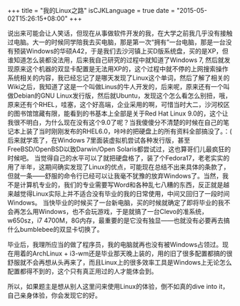 +++
title  = "我的Linux之路"
isCJKLanguage = true
date = "2015-05-02T15:26:15+08:00"
+++

说出来可能会让人笑话，但现在从事做软件开发的我，在大学之前我几乎没有接触过电脑。大一的时候同学陪我去买电脑，那是第一次“拥有”一台电脑，那是一台没有预装Windows的华硕A42，于是我们去沙河镇上买D版系统盘，买的是XP，但谁知道怎么装都没法用，后来我自己研究的过程中就知道了Windows 7, 然后就发现原来这个机器的双显卡配置是无法用XP的，这个过程中就不停的上网搜索操作系统相关的内容，我已经忘记了是哪天发现了Linux这个单词，然后了解了相关的Wiki之后，我知道了这是一个叫做Linus的牛人开发的，后来呢，原来还有一个叫做Debian的GNU Linux发行版，然后就Ubuntu，发现这个怎么看怎么别扭，哦，原来还有个RHEL，哇塞，这个好高端，企业采用的啊，可惜当时大二，沙河校区的图书馆馆藏有限，能看到的书基本上全部是关于Red Hat Linux 9.0的，这个让我很不明白，为什么现在没有这个9.0了呢？当我傻傻分不清楚的时候在自己的笔记本上装了当时刚刚发布的RHEL6.0，咔咔的把硬盘上的所有资料全部搞没了。：(
后来就学乖了，在Windows 7里面装虚拟机尝试各种发行版，甚至FreeBSD/OpenBSD以致Darwin/Open Solaris都尝试过，这也算哥们儿最疯狂的时候吧。
当觉得自己的水平可以了就把硬盘格了，装了个Fedora17，老老实实的用了半年，这期间确实发现了Linux的优点，可能现在总结不出来具体的条款了，但就一条——舒服的命令行已经可以让我毫不犹豫的放弃Windows了。当然，我不是计算机专业的，我们的专业需要写Word和各种乱七八糟的东西，反正就是越来越觉得Linux实际上并不适合没有毕业的我的日常使用，中间又回归了一段时间Windows。
当快毕业的时候买了一台新电脑，买的时候就确定了即将毕业的我不会再怎么用Windows，也不会玩游戏，于是就搞了一台Clevo的准系统，w650sz，i7 4700M，8G内存，最重要的是它没有独显——也就没有必要再去搞什么bumblebee的双显卡切换了。

毕业后，我理所应当的做了程序员，我的电脑就再也没有被Windows占领过。现在用着的ArchLinux + i3-wm还是毕业那天晚上装的，用的旧了很多配置都搞的很舒服就不会再想从头再来了，而且Linux上的很多效率工具是Windows上无论怎么配置都得不到的，这个只有真正用过的人才能体会到。

所以，如果题主是想从别人这里问来使用Linux的体验，倒不如真的dive into it，自己亲身体验，你会发现它的好。
